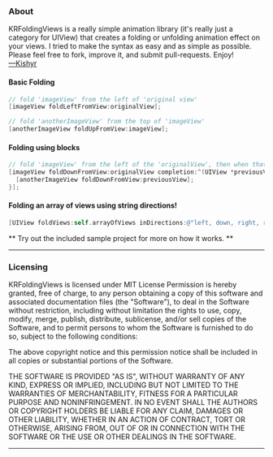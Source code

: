 ### About 
KRFoldingViews is a really simple animation library (it's really just a category for UIView) that creates a folding or unfolding animation effect on your views. I tried to make the syntax as easy and as simple as possible. Please feel free to fork, improve it, and submit pull-requests. Enjoy!   
[&mdash;Kishyr](http://kishyr.ramdi.al)

#### Basic Folding
```objective-c
// fold 'imageView' from the left of 'original view'
[imageView foldLeftFromView:originalView];

// fold 'anotherImageView' from the top of 'imageView'
[anotherImageView foldUpFromView:imageView];
```

#### Folding using blocks
```objective-c
// fold 'imageView' from the left of the 'originalView', then when that's complete, fold 'anotherImageView' from the bottom of 'imageView' (the previous view)
[imageView foldDownFromView:originalView completion:^(UIView *previousView) {
  [anotherImageView foldDownFromView:previousView];
}];
```

#### Folding an array of views using string directions!
```objective-c
[UIView foldViews:self.arrayOfViews inDirections:@"left, down, right, right, up, up, left, left, up" fromOriginalView:originalView];
```

** Try out the included sample project for more on how it works. **

---
### Licensing

KRFoldingViews is licensed under MIT License
Permission is hereby granted, free of charge, to any person obtaining a copy
of this software and associated documentation files (the "Software"), to deal
in the Software without restriction, including without limitation the rights
to use, copy, modify, merge, publish, distribute, sublicense, and/or sell
copies of the Software, and to permit persons to whom the Software is
furnished to do so, subject to the following conditions:

The above copyright notice and this permission notice shall be included in
all copies or substantial portions of the Software.

THE SOFTWARE IS PROVIDED "AS IS", WITHOUT WARRANTY OF ANY KIND, EXPRESS OR
IMPLIED, INCLUDING BUT NOT LIMITED TO THE WARRANTIES OF MERCHANTABILITY,
FITNESS FOR A PARTICULAR PURPOSE AND NONINFRINGEMENT. IN NO EVENT SHALL THE
AUTHORS OR COPYRIGHT HOLDERS BE LIABLE FOR ANY CLAIM, DAMAGES OR OTHER
LIABILITY, WHETHER IN AN ACTION OF CONTRACT, TORT OR OTHERWISE, ARISING FROM,
OUT OF OR IN CONNECTION WITH THE SOFTWARE OR THE USE OR OTHER DEALINGS IN
THE SOFTWARE.

---
